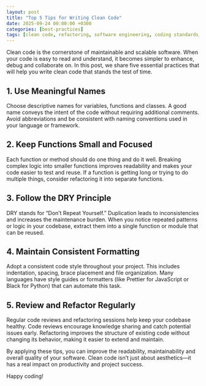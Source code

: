 ```yaml
---
layout: post
title: "Top 5 Tips for Writing Clean Code"
date: 2025-09-24 00:00:00 +0300
categories: [best-practices]
tags: [clean code, refactoring, software engineering, coding standards, tips]
---
```


Clean code is the cornerstone of maintainable and scalable software. When your code is easy to read and understand, it becomes simpler to enhance, debug and collaborate on. In this post, we share five essential practices that will help you write clean code that stands the test of time.

## 1. Use Meaningful Names

Choose descriptive names for variables, functions and classes. A good name conveys the intent of the code without requiring additional comments. Avoid abbreviations and be consistent with naming conventions used in your language or framework.

## 2. Keep Functions Small and Focused

Each function or method should do one thing and do it well. Breaking complex logic into smaller functions improves readability and makes your code easier to test and reuse. If a function is getting long or trying to do multiple things, consider refactoring it into separate functions.

## 3. Follow the DRY Principle

DRY stands for “Don’t Repeat Yourself.” Duplication leads to inconsistencies and increases the maintenance burden. When you notice repeated patterns or logic in your codebase, extract them into a single function or module that can be reused.

## 4. Maintain Consistent Formatting

Adopt a consistent code style throughout your project. This includes indentation, spacing, brace placement and file organization. Many languages have style guides or formatters (like Prettier for JavaScript or Black for Python) that can automate this task.

## 5. Review and Refactor Regularly

Regular code reviews and refactoring sessions help keep your codebase healthy. Code reviews encourage knowledge sharing and catch potential issues early. Refactoring improves the structure of existing code without changing its behavior, making it easier to extend and maintain.

By applying these tips, you can improve the readability, maintainability and overall quality of your software. Clean code isn’t just about aesthetics—it has a real impact on productivity and project success.

Happy coding!
